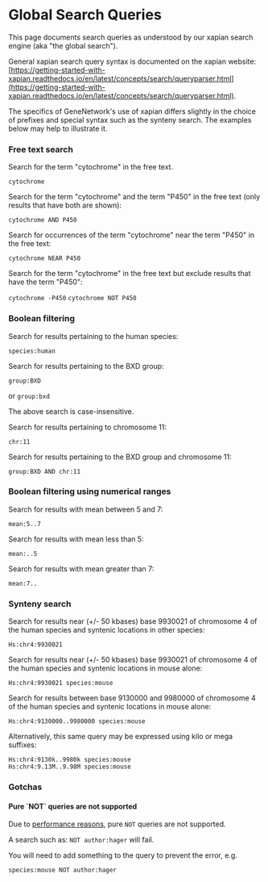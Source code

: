 # Global Search Queries

This page documents search queries as understood by our xapian search engine (aka "the global search").

General xapian search query syntax is documented on the xapian website: [https://getting-started-with-xapian.readthedocs.io/en/latest/concepts/search/queryparser.html](https://getting-started-with-xapian.readthedocs.io/en/latest/concepts/search/queryparser.html).

The specifics of GeneNetwork's use of xapian differs slightly in the choice of prefixes and special syntax such as the synteny search.  The examples below may help to illustrate it.

### Free text search

Search for the term "cytochrome" in the free text.

`cytochrome`

Search for the term "cytochrome" and the term "P450" in the free text (only results that have both are shown):

`cytochrome AND P450`

Search for occurrences of the term "cytochrome" near the term "P450" in the free text:

`cytochrome NEAR P450`

Search for the term "cytochrome" in the free text but exclude results that have the term "P450":

`cytochrome -P450`
`cytochrome NOT P450`

### Boolean filtering

Search for results pertaining to the human species:

`species:human`

Search for results pertaining to the BXD group:

`group:BXD`

or
`group:bxd`

The above search is case-insensitive.

Search for results pertaining to chromosome 11:

`chr:11`

Search for results pertaining to the BXD group and chromosome 11:

`group:BXD AND chr:11`

### Boolean filtering using numerical ranges

Search for results with mean between 5 and 7:

`mean:5..7`

Search for results with mean less than 5:

`mean:..5`

Search for results with mean greater than 7:

`mean:7..`

### Synteny search

Search for results near (+/- 50 kbases) base 9930021 of chromosome 4 of the human species and syntenic locations in other species:

`Hs:chr4:9930021`

Search for results near (+/- 50 kbases) base 9930021 of chromosome 4 of the human species and syntenic locations in mouse alone:

`Hs:chr4:9930021 species:mouse`

Search for results between base 9130000 and 9980000 of chromosome 4 of the human species and syntenic locations in mouse alone:

`Hs:chr4:9130000..9980000 species:mouse`

Alternatively, this same query may be expressed using kilo or mega suffixes:

```
Hs:chr4:9130k..9980k species:mouse
Hs:chr4:9.13M..9.98M species:mouse
```

### Gotchas

#### Pure \`NOT\` queries are not supported

Due to [performance reasons,](https://xapian.org/docs/apidoc/html/classXapian_1_1QueryParser.html#ae96a58a8de9d219ca3214a5a66e0407eacafc7c8cf7c90adac0fc07d02125aed0) pure `NOT` queries are not supported.

A search such as: `NOT author:hager` will fail.

You will need to add something to the query to prevent the error, e.g.

`species:mouse NOT author:hager`
